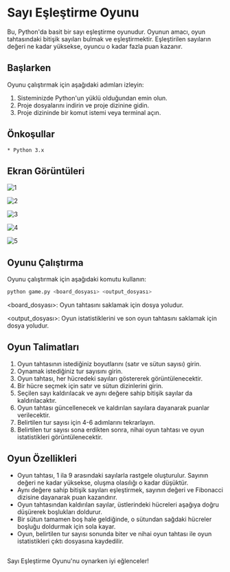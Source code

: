 
# Sayı Eşleştirme Oyunu


Bu, Python'da basit bir sayı eşleştirme oyunudur. Oyunun amacı, oyun tahtasındaki bitişik sayıları bulmak ve eşleştirmektir. Eşleştirilen sayıların değeri ne kadar yüksekse, oyuncu o kadar fazla puan kazanır.

## Başlarken
Oyunu çalıştırmak için aşağıdaki adımları izleyin:

   1. Sisteminizde Python'un yüklü olduğundan emin olun.
   2. Proje dosyalarını indirin ve proje dizinine gidin.
   3. Proje dizininde bir komut istemi veya terminal açın.


## Önkoşullar
    
    * Python 3.x



## Ekran Görüntüleri
![1](https://github.com/kagantemizkan/python-number-matching/assets/46727689/59d6e8b2-288e-4bf7-944c-768af3f16094)

![2](https://github.com/kagantemizkan/python-number-matching/assets/46727689/99b298c0-f60a-4a91-9fb9-53910a315615)

![3](https://github.com/kagantemizkan/python-number-matching/assets/46727689/fe724e82-313b-4fbc-a356-cf53715b7e04)

![4](https://github.com/kagantemizkan/python-number-matching/assets/46727689/b05b74f2-76d5-403d-a330-39c8fa281b81)

![5](https://github.com/kagantemizkan/python-number-matching/assets/46727689/e34738d7-3300-42d4-a1d1-9e8030418e8f)



## Oyunu Çalıştırma
 
Oyunu çalıştırmak için aşağıdaki komutu kullanın:

```bash 
python game.py <board_dosyası> <output_dosyası>
```

<board_dosyası>: Oyun tahtasını saklamak için dosya yoludur.

<output_dosyası>: Oyun istatistiklerini ve son oyun tahtasını saklamak için dosya yoludur.
    
## Oyun Talimatları

 1. Oyun tahtasının istediğiniz boyutlarını (satır ve sütun sayısı) girin.
 2. Oynamak istediğiniz tur sayısını girin.
 3. Oyun tahtası, her hücredeki sayıları göstererek görüntülenecektir.
 4. Bir hücre seçmek için satır ve sütun dizinlerini girin.
 5. Seçilen sayı kaldırılacak ve aynı değere sahip bitişik sayılar da kaldırılacaktır.
 6. Oyun tahtası güncellenecek ve kaldırılan sayılara dayanarak puanlar verilecektir.
 7. Belirtilen tur sayısı için 4-6 adımlarını tekrarlayın.
 8. Belirtilen tur sayısı sona erdikten sonra, nihai oyun tahtası ve oyun istatistikleri   görüntülenecektir.

 ## Oyun Özellikleri
+ Oyun tahtası, 1 ila 9 arasındaki sayılarla rastgele oluşturulur. Sayının değeri ne kadar yüksekse, oluşma olasılığı o kadar düşüktür.
+ Aynı değere sahip bitişik sayıları eşleştirmek, sayının değeri ve Fibonacci dizisine dayanarak puan kazandırır.
+ Oyun tahtasından kaldırılan sayılar, üstlerindeki hücreleri aşağıya doğru düşürerek boşlukları doldurur.
+ Bir sütun tamamen boş hale geldiğinde, o sütundan sağdaki hücreler boşluğu doldurmak için sola kayar.
+ Oyun, belirtilen tur sayısı sonunda biter ve nihai oyun tahtası ile oyun istatistikleri çıktı dosyasına kaydedilir.
## 

Sayı Eşleştirme Oyunu'nu oynarken iyi eğlenceler!
